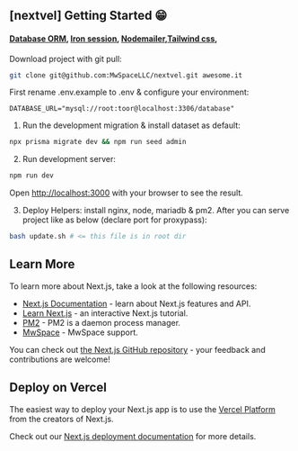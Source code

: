 ## [nextvel] Getting Started 😁

#### [Database ORM](https://www.prisma.io/), [Iron session](https://github.com/vvo/iron-session), [Nodemailer](https://nodemailer.com/about/),[Tailwind css](https://tailwindcss.com/),

Download project with git pull:

```bash
git clone git@github.com:MwSpaceLLC/nextvel.git awesome.it
```

First rename .env.example to .env & configure your environment:

```dotenv
DATABASE_URL="mysql://root:toor@localhost:3306/database"
```

1) Run the development migration & install dataset as default:

```bash
npx prisma migrate dev && npm run seed admin
```

2) Run development server:

```bash
npm run dev
```

Open [http://localhost:3000](http://localhost:3000) with your browser to see the result.

3) Deploy Helpers: install nginx, node, mariadb & pm2. After you can serve project like as below (declare port for
   proxypass):

```bash
bash update.sh # <= this file is in root dir
```

## Learn More

To learn more about Next.js, take a look at the following resources:

- [Next.js Documentation](https://nextjs.org/docs) - learn about Next.js features and API.
- [Learn Next.js](https://nextjs.org/learn) - an interactive Next.js tutorial.
- [PM2](https://pm2.keymetrics.io/) - PM2 is a daemon process manager.
- [MwSpace](https://www.mwspace.com/it/supporto) - MwSpace support.

You can check out [the Next.js GitHub repository](https://github.com/vercel/next.js/) - your feedback and contributions
are welcome!

## Deploy on Vercel

The easiest way to deploy your Next.js app is to use
the [Vercel Platform](https://vercel.com/new?utm_medium=default-template&filter=next.js&utm_source=create-next-app&utm_campaign=create-next-app-readme)
from the creators of Next.js.

Check out our [Next.js deployment documentation](https://nextjs.org/docs/deployment) for more details.
